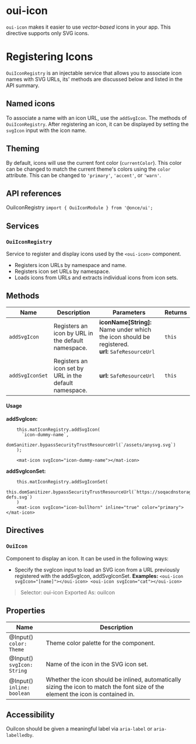 # oui-icon
`oui-icon`  makes it easier to use  _vector-based_  icons in your app. This directive supports only SVG icons.

# Registering Icons
`OuiIconRegistry`  is an injectable service that allows you to associate icon names with SVG URLs, its' methods are discussed below and listed in the API summary.

## Named icons
To associate a name with an icon URL, use the `addSvgIcon`. The methods of `OuiIconRegistry`. After registering an icon, it can be displayed by setting the `svgIcon` input with the icon name. 

## Theming
By default, icons will use the current font color (`currentColor`). This color can be changed to match the current theme's colors using the `color` attribute. This can be changed to  `'primary'`,  `'accent'`, or  `'warn'`.

## API references
OuiIconRegistry
`import { OuiIconModule } from '@once/ui';`

## Services
### `OuiIconRegistry`
Service to register and display icons used by the  `<oui-icon>`  component.

-   Registers icon URLs by namespace and name.
-   Registers icon set URLs by namespace.
-   Loads icons from URLs and extracts individual icons from icon sets.

## Methods
| Name | Description | Parameters | Returns |
| --- | --- | --- | --- |
| `addSvgIcon` | Registers an icon by URL in the default namespace. | **iconName[String]:** Name under which the icon should be registered. <br/>**url:** `SafeResourceUrl` | `this` |
| `addSvgIconSet` | Registers an icon set by URL in the default namespace. |**url:** `SafeResourceUrl`|`this`|


#### Usage
**addSvgIcon:**
```
    this.matIconRegistry.addSvgIcon(
      `icon-dummy-name`,
      domSanitizer.bypassSecurityTrustResourceUrl(`/assets/anysvg.svg`)
    );
    
    <mat-icon svgIcon="icon-dummy-name"></mat-icon>
```
**addSvgIconSet:**

```
    this.matIconRegistry.addSvgIconSet(
      this.domSanitizer.bypassSecurityTrustResourceUrl(`https://soqacdnstorage.blob.core.windows.net/cdnapp2/fonts/symbol-defs.svg`)
    )
    <mat-icon svgIcon="icon-bullhorn" inline="true" color="primary"></mat-icon>
```

## Directives
###  `OuiIcon`

Component to display an icon. It can be used in the following ways:
- Specify the svgIcon input to load an SVG icon from a URL previously registered with the addSvgIcon, addSvgIconSet.
**Examples:** `<oui-icon svgIcon="[name]"></oui-icon> <oui-icon svgIcon="cat"></oui-icon>`

> Selector:  oui-icon
> Exported As: ouiIcon

## Properties

| Name  | Description |
| ------------- | ------------- |
| @Input() <br/>`color: Theme`  | Theme color palette for the component.  |
| @Input() <br/>`svgIcon: String`  | Name of the icon in the SVG icon set.  |
| @Input() <br/>`inline: boolean`  | Whether the icon should be inlined, automatically sizing the icon to match the font size of the element the icon is contained in.  |

## Accessibility

OuiIcon should be given a meaningful label via `aria-label` or `aria-labelledby`.
